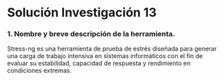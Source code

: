 # **Solución Investigación 13**

### **1. Nombre y breve descripción de la herramienta.**

Stress-ng es una herramienta de prueba de estrés diseñada para generar una carga de trabajo intensiva en sistemas informáticos con el fin de evaluar su estabilidad, capacidad de respuesta y rendimiento en condiciones extremas.
